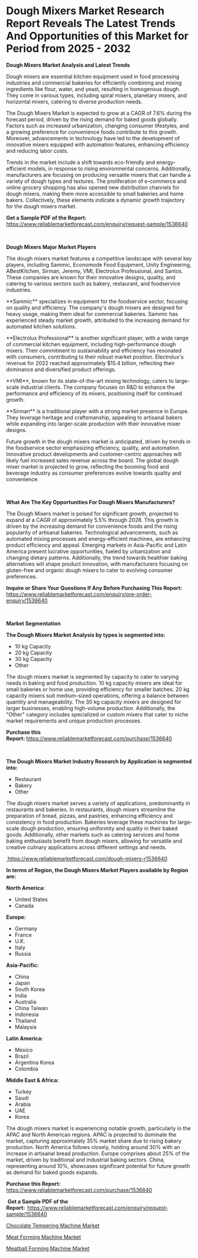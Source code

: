 <p><h1>Dough Mixers Market Research Report Reveals The Latest Trends And Opportunities of this Market for Period from 2025 - 2032</h1></p><p><strong>Dough Mixers Market Analysis and Latest Trends</strong></p>
<p><p>Dough mixers are essential kitchen equipment used in food processing industries and commercial bakeries for efficiently combining and mixing ingredients like flour, water, and yeast, resulting in homogenous dough. They come in various types, including spiral mixers, planetary mixers, and horizontal mixers, catering to diverse production needs.</p><p>The Dough Mixers Market is expected to grow at a CAGR of 7.6% during the forecast period, driven by the rising demand for baked goods globally. Factors such as increased urbanization, changing consumer lifestyles, and a growing preference for convenience foods contribute to this growth. Moreover, advancements in technology have led to the development of innovative mixers equipped with automation features, enhancing efficiency and reducing labor costs.</p><p>Trends in the market include a shift towards eco-friendly and energy-efficient models, in response to rising environmental concerns. Additionally, manufacturers are focusing on producing versatile mixers that can handle a variety of dough types and textures. The proliferation of e-commerce and online grocery shopping has also opened new distribution channels for dough mixers, making them more accessible to small bakeries and home bakers. Collectively, these elements indicate a dynamic growth trajectory for the dough mixers market.</p></p>
<p><strong>Get a Sample PDF of the Report:&nbsp;</strong> <a href="https://www.reliablemarketforecast.com/enquiry/request-sample/1536640?utm_campaign=1130&utm_medium=2&utm_source=Github&utm_content=ia&utm_term=22022025&utm_id=dough-mixers">https://www.reliablemarketforecast.com/enquiry/request-sample/1536640</a></p>
<p>&nbsp;</p>
<p><strong>Dough Mixers Major Market Players</strong></p>
<p><p>The dough mixers market features a competitive landscape with several key players, including Sammic, Economode Food Equipment, Unity Engineering, ABestKitchen, Sirman, Jeremy, VMI, Electrolux Professional, and Santos. These companies are known for their innovative designs, quality, and catering to various sectors such as bakery, restaurant, and foodservice industries.</p><p>**Sammic** specializes in equipment for the foodservice sector, focusing on quality and efficiency. The company's dough mixers are designed for heavy usage, making them ideal for commercial bakeries. Sammic has experienced steady market growth, attributed to the increasing demand for automated kitchen solutions.</p><p>**Electrolux Professional** is another significant player, with a wide range of commercial kitchen equipment, including high-performance dough mixers. Their commitment to sustainability and efficiency has resonated with consumers, contributing to their robust market position. Electrolux's revenue for 2022 reached approximately $15.4 billion, reflecting their dominance and diversified product offerings.</p><p>**VMI**, known for its state-of-the-art mixing technology, caters to large-scale industrial clients. The company focuses on R&D to enhance the performance and efficiency of its mixers, positioning itself for continued growth. </p><p>**Sirman** is a traditional player with a strong market presence in Europe. They leverage heritage and craftsmanship, appealing to artisanal bakers while expanding into larger-scale production with their innovative mixer designs.</p><p>Future growth in the dough mixers market is anticipated, driven by trends in the foodservice sector emphasizing efficiency, quality, and automation. Innovative product developments and customer-centric approaches will likely fuel increased sales revenue across the board. The global dough mixer market is projected to grow, reflecting the booming food and beverage industry as consumer preferences evolve towards quality and convenience.</p></p>
<p>&nbsp;</p>
<p><strong>What Are The Key Opportunities For Dough Mixers Manufacturers?</strong></p>
<p><p>The Dough Mixers market is poised for significant growth, projected to expand at a CAGR of approximately 5.5% through 2028. This growth is driven by the increasing demand for convenience foods and the rising popularity of artisanal bakeries. Technological advancements, such as automated mixing processes and energy-efficient machines, are enhancing product efficiency and appeal. Emerging markets in Asia-Pacific and Latin America present lucrative opportunities, fueled by urbanization and changing dietary patterns. Additionally, the trend towards healthier baking alternatives will shape product innovation, with manufacturers focusing on gluten-free and organic dough mixers to cater to evolving consumer preferences.</p></p>
<p><strong>Inquire or Share Your Questions If Any Before Purchasing This Report:</strong> <a href="https://www.reliablemarketforecast.com/enquiry/pre-order-enquiry/1536640?utm_campaign=1130&utm_medium=2&utm_source=Github&utm_content=ia&utm_term=22022025&utm_id=dough-mixers">https://www.reliablemarketforecast.com/enquiry/pre-order-enquiry/1536640</a></p>
<p>&nbsp;</p>
<p><strong>Market Segmentation</strong></p>
<p><strong>The Dough Mixers Market Analysis by types is segmented into:</strong></p>
<p><ul><li>10 kg Capacity</li><li>20 kg Capacity</li><li>30 kg Capacity</li><li>Other</li></ul></p>
<p><p>The dough mixers market is segmented by capacity to cater to varying needs in baking and food production. 10 kg capacity mixers are ideal for small bakeries or home use, providing efficiency for smaller batches. 20 kg capacity mixers suit medium-sized operations, offering a balance between quantity and manageability. The 30 kg capacity mixers are designed for larger businesses, enabling high-volume production. Additionally, the "Other" category includes specialized or custom mixers that cater to niche market requirements and unique production processes.</p></p>
<p><strong>Purchase this Report:&nbsp;</strong><a href="https://www.reliablemarketforecast.com/purchase/1536640?utm_campaign=1130&utm_medium=2&utm_source=Github&utm_content=ia&utm_term=22022025&utm_id=dough-mixers">https://www.reliablemarketforecast.com/purchase/1536640</a></p>
<p>&nbsp;</p>
<p><strong>The Dough Mixers Market Industry Research by Application is segmented into:</strong></p>
<p><ul><li>Restaurant</li><li>Bakery</li><li>Other</li></ul></p>
<p><p>The dough mixers market serves a variety of applications, predominantly in restaurants and bakeries. In restaurants, dough mixers streamline the preparation of bread, pizzas, and pastries, enhancing efficiency and consistency in food production. Bakeries leverage these machines for large-scale dough production, ensuring uniformity and quality in their baked goods. Additionally, other markets such as catering services and home baking enthusiasts benefit from dough mixers, allowing for versatile and creative culinary applications across different settings and needs.</p></p>
<p><a href="https://www.reliablemarketforecast.com/dough-mixers-r1536640?utm_campaign=1130&utm_medium=2&utm_source=Github&utm_content=ia&utm_term=22022025&utm_id=dough-mixers">&nbsp;https://www.reliablemarketforecast.com/dough-mixers-r1536640</a></p>
<p><strong>In terms of Region, the Dough Mixers Market Players available by Region are:</strong></p>
<p>
    <p> <strong> North America: </strong>
        <ul>
            <li>United States</li>
            <li>Canada</li>
        </ul>
        </p> 
    <p> <strong> Europe: </strong>
        <ul>
            <li>Germany</li>
            <li>France</li>
            <li>U.K.</li>
            <li>Italy</li>
            <li>Russia</li>
        </ul>
        </p> 
    <p> <strong> Asia-Pacific: </strong>
        <ul>
            <li>China</li>
            <li>Japan</li>
            <li>South Korea</li>
            <li>India</li>
            <li>Australia</li>
            <li>China Taiwan</li>
            <li>Indonesia</li>
            <li>Thailand</li>
            <li>Malaysia</li>
        </ul>
        </p> 
    <p> <strong> Latin America: </strong>
        <ul>
            <li>Mexico</li>
            <li>Brazil</li>
            <li>Argentina Korea</li>
            <li>Colombia</li>
        </ul>
        </p> 
    <p> <strong> Middle East & Africa: </strong>
        <ul>
            <li>Turkey</li>
            <li>Saudi</li>
            <li>Arabia</li>
            <li>UAE</li>
            <li>Korea</li>
        </ul>
    </p>
    </p>
<p><p>The dough mixers market is experiencing notable growth, particularly in the APAC and North American regions. APAC is projected to dominate the market, capturing approximately 35% market share due to rising bakery production. North America follows closely, holding around 30% with an increase in artisanal bread production. Europe comprises about 25% of the market, driven by traditional and industrial baking sectors. China, representing around 10%, showcases significant potential for future growth as demand for baked goods expands.</p></p>
<p><strong>Purchase this Report: </strong><a href="https://www.reliablemarketforecast.com/purchase/1536640?utm_campaign=1130&utm_medium=2&utm_source=Github&utm_content=ia&utm_term=22022025&utm_id=dough-mixers">https://www.reliablemarketforecast.com/purchase/1536640</a></p>
<p>&nbsp;<strong>Get a Sample PDF of the Report:&nbsp;&nbsp;</strong><a href="https://www.reliablemarketforecast.com/enquiry/request-sample/1536640?utm_campaign=1130&utm_medium=2&utm_source=Github&utm_content=ia&utm_term=22022025&utm_id=dough-mixers">https://www.reliablemarketforecast.com/enquiry/request-sample/1536640</a></p>
<p><strong></strong></p>
<p><p><a href="https://github.com/RickHolmes3/Market-Research-Report-List-7/blob/main/chocolate-tempering-machine-market.md?utm_campaign=1130&utm_medium=2&utm_source=Github&utm_content=ia&utm_term=22022025&utm_id=dough-mixers">Chocolate Tempering Machine Market</a></p><p><a href="https://github.com/direepittr/Market-Research-Report-List-1/blob/main/meat-forming-machine-market.md?utm_campaign=1130&utm_medium=2&utm_source=Github&utm_content=ia&utm_term=22022025&utm_id=dough-mixers">Meat Forming Machine Market</a></p><p><a href="https://github.com/quiraytaibat/Market-Research-Report-List-1/blob/main/meatball-forming-machine-market.md?utm_campaign=1130&utm_medium=2&utm_source=Github&utm_content=ia&utm_term=22022025&utm_id=dough-mixers">Meatball Forming Machine Market</a></p></p>